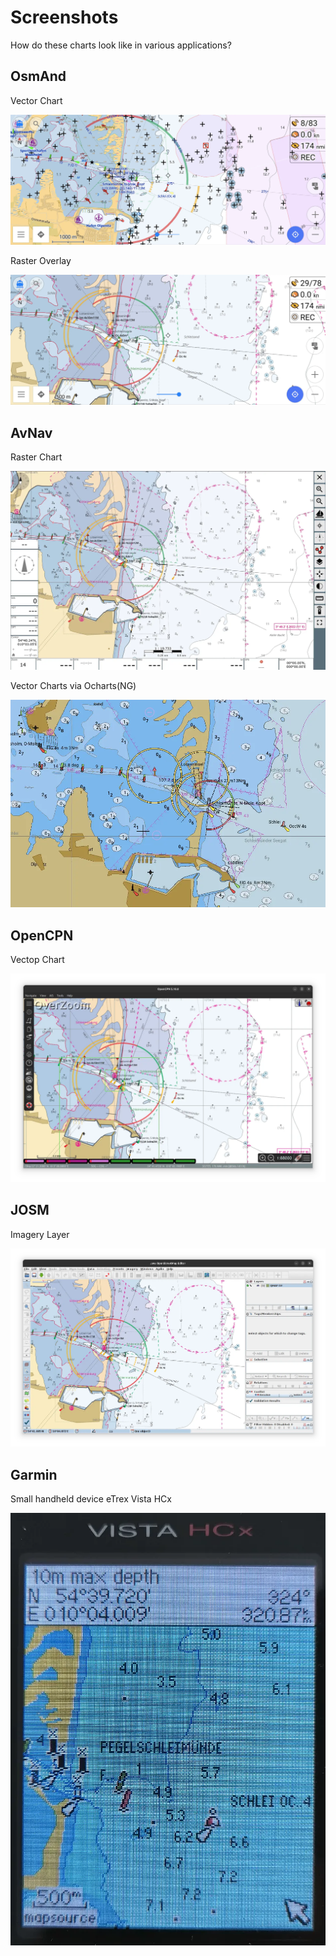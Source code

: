# Screenshots

How do these charts look like in various applications?

## OsmAnd

Vector Chart

![osmand vector chart](img/vector.webp)

Raster Overlay

![osmand raster chart](img/raster.webp)

## AvNav

Raster Chart

![AvNav](img/avnav.webp)

Vector Charts via Ocharts(NG)

![OchartsNG](img/ochartsng.webp)

## OpenCPN

Vectop Chart

![OpenCPN](img/opencpn.webp)

## JOSM

Imagery Layer

![JOSM](img/josm.webp)

## Garmin

Small handheld device eTrex Vista HCx

![garmin](img/garmin.webp)
